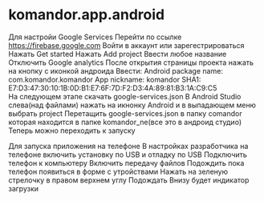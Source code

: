 # komandor.app.android

Для настройи Google Services
    Перейти по ссылке https://firebase.google.com
    Войти в аккаунт или зарегестрироваться
    Нажать Get started
    Нажать Add project
    Ввести любое название
    Отключить Google analytics
    После открытия страницы проекта нажать на кнопку с иконкой андроида 
    Ввести:
        Android package name: com.komandor.komandor
        App nickname: komandor
        SHA1: E7:D3:47:30:10:1B:0D:B1:E7:6F:7D:F2:D3:4A:89:81:B3:1A:C9:C5   
    На следующем этапе скачать google-services.json
    В Android Studio слева(над файлами) нажать на икнонку Android и в выпадающем меню выбрать project
    Перетащить google-services.json в папку comandor которая находится в папке komandor_ne(все это в андроид студио)
    Теперь можно переходить к запуску
    
    
Для запуска приложения на телефоне
    В настройках разработчика на телефоне включить установку по USB и отладку по USB
    Подключить телефон к компьютеру
    Включить передачу файлов
    Подождить пока телефон появиться в форме с утройствами
    Нажать на зеленую стрелочку в правом верхнем углу
    Подождать 
    Внизу будет индикатор загрузки